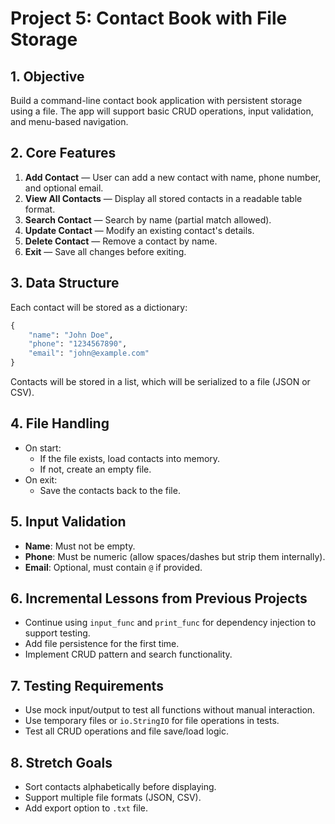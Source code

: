 
# Project 5: Contact Book with File Storage

## 1. Objective
Build a command-line contact book application with persistent storage using a file. The app will support basic CRUD operations, input validation, and menu-based navigation.

## 2. Core Features
1. **Add Contact** — User can add a new contact with name, phone number, and optional email.
2. **View All Contacts** — Display all stored contacts in a readable table format.
3. **Search Contact** — Search by name (partial match allowed).
4. **Update Contact** — Modify an existing contact's details.
5. **Delete Contact** — Remove a contact by name.
6. **Exit** — Save all changes before exiting.

## 3. Data Structure
Each contact will be stored as a dictionary:
```python
{
    "name": "John Doe",
    "phone": "1234567890",
    "email": "john@example.com"
}
```
Contacts will be stored in a list, which will be serialized to a file (JSON or CSV).

## 4. File Handling
- On start:
  - If the file exists, load contacts into memory.
  - If not, create an empty file.
- On exit:
  - Save the contacts back to the file.

## 5. Input Validation
- **Name**: Must not be empty.
- **Phone**: Must be numeric (allow spaces/dashes but strip them internally).
- **Email**: Optional, must contain `@` if provided.

## 6. Incremental Lessons from Previous Projects
- Continue using `input_func` and `print_func` for dependency injection to support testing.
- Add file persistence for the first time.
- Implement CRUD pattern and search functionality.

## 7. Testing Requirements
- Use mock input/output to test all functions without manual interaction.
- Use temporary files or `io.StringIO` for file operations in tests.
- Test all CRUD operations and file save/load logic.

## 8. Stretch Goals
- Sort contacts alphabetically before displaying.
- Support multiple file formats (JSON, CSV).
- Add export option to `.txt` file.
